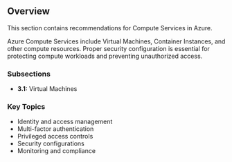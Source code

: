 ## Overview

This section contains recommendations for Compute Services in Azure.

Azure Compute Services include Virtual Machines, Container Instances, and other compute resources. Proper security configuration is essential for protecting compute workloads and preventing unauthorized access.

### Subsections

- **3.1:** Virtual Machines

### Key Topics

- Identity and access management
- Multi-factor authentication
- Privileged access controls
- Security configurations
- Monitoring and compliance

